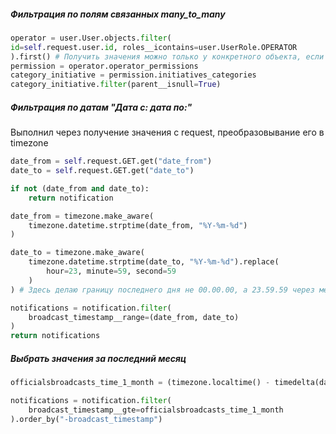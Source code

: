 ##### Фильтрация по полям связанных many_to_many
```python
operator = user.User.objects.filter(
id=self.request.user.id, roles__icontains=user.UserRole.OPERATOR
).first() # Получить значения можно только у конкретного объекта, если делать без first(), то мы получаем кверисет, а у него нет полей, по которым он связан с другими моделями
permission = operator.operator_permissions
category_initiative = permission.initiatives_categories
category_initiative.filter(parent__isnull=True)
```

##### Фильтрация по датам "**Дата с: дата по:**"
Выполнил через получение значения с request, преобразовывание его в timezone
```python
date_from = self.request.GET.get("date_from")
date_to = self.request.GET.get("date_to")

if not (date_from and date_to):
	return notification

date_from = timezone.make_aware(
	timezone.datetime.strptime(date_from, "%Y-%m-%d")
)

date_to = timezone.make_aware(
	timezone.datetime.strptime(date_to, "%Y-%m-%d").replace(
		hour=23, minute=59, second=59
	)
) # Здесь делаю границу последнего дня не 00.00.00, а 23.59.59 через метод replace

notifications = notification.filter(
	broadcast_timestamp__range=(date_from, date_to)
)
return notifications
```

##### Выбрать значения за последний месяц
```python
officialsbroadcasts_time_1_month = (timezone.localtime() - timedelta(days=30)).replace(hour=0, minute=0, second=0)

notifications = notification.filter(
	broadcast_timestamp__gte=officialsbroadcasts_time_1_month
).order_by("-broadcast_timestamp")
```
